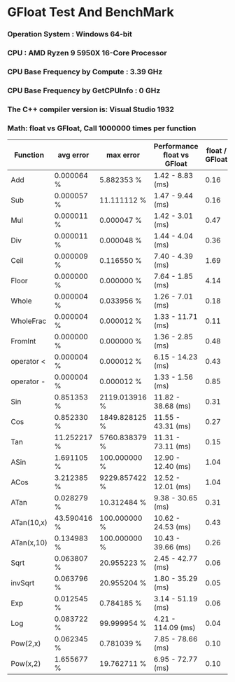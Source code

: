 # GFloat Test And BenchMark
### Operation System  : Windows 64-bit
### CPU : AMD Ryzen 9 5950X 16-Core Processor            
### CPU Base Frequency by Compute    : 3.39 GHz
### CPU Base Frequency by GetCPUInfo : 0 GHz
### The C++ compiler version is: Visual Studio 1932
### Math: float vs GFloat,  Call 1000000 times per function
|Function| avg error|max error| Performance float vs GFloat | float / GFloat | float fast| GFloat fast|
|--|--|--|--|--|--|--|
|Add|0.000064 %|5.882353 %|1.42 - 8.83  (ms) |0.16|$\checkmark$||
|Sub|0.000057 %|11.111112 %|1.47 - 9.44  (ms) |0.16|$\checkmark$||
|Mul|0.000011 %|0.000047 %|1.42 - 3.01  (ms) |0.47|$\checkmark$||
|Div|0.000011 %|0.000048 %|1.44 - 4.04  (ms) |0.36|$\checkmark$||
|Ceil|0.000009 %|0.116550 %|7.40 - 4.39  (ms) |1.69||$\checkmark$|
|Floor|0.000000 %|0.000000 %|7.64 - 1.85  (ms) |4.14||$\checkmark$|
|Whole|0.000004 %|0.033956 %|1.26 - 7.01  (ms) |0.18|$\checkmark$||
|WholeFrac|0.000004 %|0.000012 %|1.33 - 11.71  (ms) |0.11|$\checkmark$||
|FromInt|0.000000 %|0.000000 %|1.36 - 2.85  (ms) |0.48|$\checkmark$||
|operator <|0.000004 %|0.000012 %|6.15 - 14.23  (ms) |0.43|$\checkmark$||
|operator -|0.000004 %|0.000012 %|1.33 - 1.56  (ms) |0.85|$\checkmark$||
|Sin|0.851353 %|2119.013916 %|11.82 - 38.68  (ms) |0.31|$\checkmark$||
|Cos|0.852330 %|1849.828125 %|11.55 - 43.31  (ms) |0.27|$\checkmark$||
|Tan|11.252217 %|5760.838379 %|11.31 - 73.11  (ms) |0.15|$\checkmark$||
|ASin|1.691105 %|100.000000 %|12.90 - 12.40  (ms) |1.04||$\checkmark$|
|ACos|3.212385 %|9229.857422 %|12.52 - 12.01  (ms) |1.04||$\checkmark$|
|ATan|0.028279 %|10.312484 %|9.38 - 30.65  (ms) |0.31|$\checkmark$||
|ATan(10,x)|43.590416 %|100.000000 %|10.62 - 24.53  (ms) |0.43|$\checkmark$||
|ATan(x,10)|0.134983 %|100.000000 %|10.43 - 39.66  (ms) |0.26|$\checkmark$||
|Sqrt|0.063807 %|20.955223 %|2.45 - 42.77  (ms) |0.06|$\checkmark$||
|invSqrt|0.063796 %|20.955204 %|1.80 - 35.29  (ms) |0.05|$\checkmark$||
|Exp|0.012545 %|0.784185 %|3.14 - 51.19  (ms) |0.06|$\checkmark$||
|Log|0.083722 %|99.999954 %|4.21 - 114.09  (ms) |0.04|$\checkmark$||
|Pow(2,x)|0.062345 %|0.781039 %|7.85 - 78.66  (ms) |0.10|$\checkmark$||
|Pow(x,2)|1.655677 %|19.762711 %|6.95 - 72.77  (ms) |0.10|$\checkmark$||
